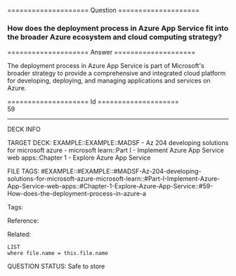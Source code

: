 ==================== Question ====================  

### How does the deployment process in Azure App Service fit into the broader Azure ecosystem and cloud computing strategy?  

==================== Answer ====================  

The deployment process in Azure App Service is part of Microsoft's broader strategy to provide a comprehensive and integrated cloud platform for developing, deploying, and managing applications and services on Azure.

==================== Id ====================  
59

---

DECK INFO

TARGET DECK: EXAMPLE::EXAMPLE::MADSF - Az 204 developing solutions for microsoft azure - microsoft learn::Part I - Implement Azure App Service web apps::Chapter 1 - Explore Azure App Service

FILE TAGS: #EXAMPLE::#EXAMPLE::#MADSF-Az-204-developing-solutions-for-microsoft-azure-microsoft-learn::#Part-I-Implement-Azure-App-Service-web-apps::#Chapter-1-Explore-Azure-App-Service::#59-How-does-the-deployment-process-in-azure-a

Tags:

Reference:

Related:

```dataview
LIST
where file.name = this.file.name
```
QUESTION STATUS: Safe to store
